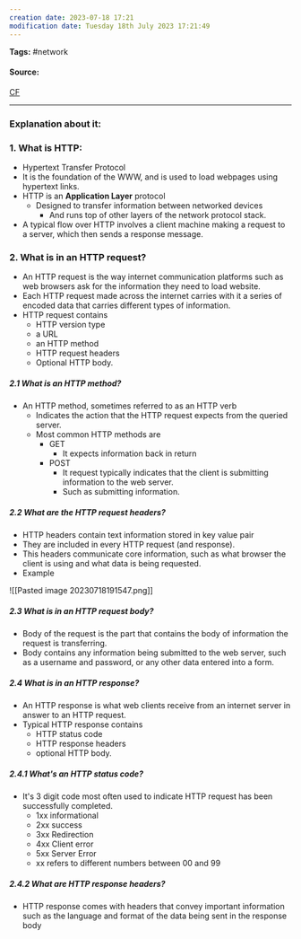 ```yaml
---
creation date: 2023-07-18 17:21
modification date: Tuesday 18th July 2023 17:21:49
---
```


**Tags:** #network 

#### Source:
[CF](https://www.cloudflare.com/learning/ddos/glossary/hypertext-transfer-protocol-http/)

--------------------------------------

### Explanation about it:

### 1. What is HTTP:

* Hypertext Transfer Protocol
* It is the foundation of the WWW, and is used to load webpages using hypertext links.
* HTTP is an **Application Layer** protocol
	* Designed to transfer information between networked devices 
		* And runs top of other layers of the network protocol stack.
*  A typical flow over HTTP involves a client machine making a request to a server, which then sends a response message.


### 2. What is in an HTTP request?

* An HTTP request is the way internet communication platforms such as web browsers ask for the information they need to load website.
* Each HTTP request made across the internet carries with it a series of encoded data that carries different types of information.
* HTTP request contains
	* HTTP version type
	* a URL
	* an HTTP method
	* HTTP request headers
	* Optional HTTP body.

##### 2.1 What is an HTTP method?

* An HTTP method, sometimes referred to as an HTTP verb
	* Indicates the action that the HTTP request expects from the queried server.
	* Most common HTTP methods are
		* GET 
			 * It expects information back in return
		* POST
			* It request typically indicates that the client is submitting information to the web server.
			* Such as submitting information.


##### 2.2 What are the HTTP request headers?

* HTTP headers contain text information stored in key value pair
* They are included in every HTTP request (and response).
* This headers communicate core information, such as what browser the client is using and what data is being requested.
* Example

![[Pasted image 20230718191547.png]]


##### 2.3 What is in an HTTP request body?

* Body of the request is the part that contains the body of information the request is transferring.
* Body contains any information being submitted to the web server, such as a username and password, or any other data entered into a form.

##### 2.4 What is in an HTTP response?

* An HTTP response is what web clients receive from an internet server in answer to an HTTP request.
* Typical HTTP response contains
	* HTTP status code
	* HTTP response headers
	* optional HTTP body.

##### 2.4.1 What's an HTTP status code?

* It's 3 digit code most often used to indicate HTTP request has been successfully completed.
	* 1xx informational
	* 2xx success
	* 3xx Redirection
	* 4xx Client error
	* 5xx Server Error
	* xx refers to different numbers between 00 and 99

##### 2.4.2 What are HTTP response headers?

* HTTP response comes with headers that convey important information such as the language and format of the data being sent in the response body